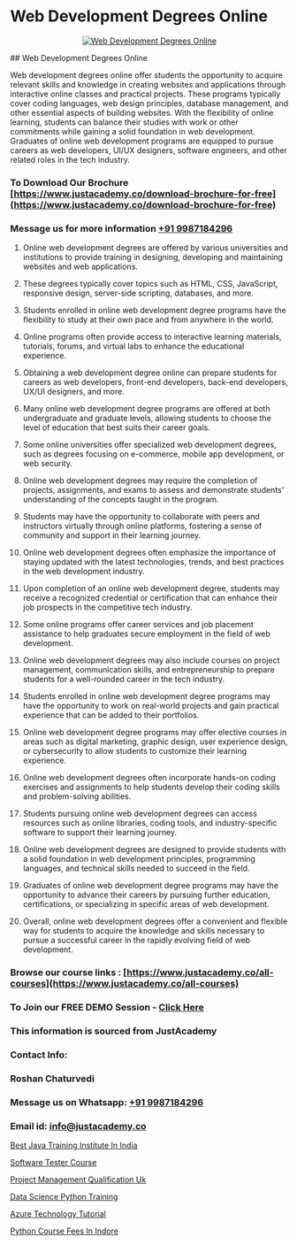 # Web Development Degrees Online

<p align="center">
  <a href="https://justacademy.co/program-detail/full-stack-web-development">
    <img src="https://justacademy.co/storage2/program_images/1704700371.webp" alt="Web Development Degrees Online">
  </a>
</p>
## Web Development Degrees Online

Web development degrees online offer students the opportunity to acquire relevant skills and knowledge in creating websites and applications through interactive online classes and practical projects. These programs typically cover coding languages, web design principles, database management, and other essential aspects of building websites. With the flexibility of online learning, students can balance their studies with work or other commitments while gaining a solid foundation in web development. Graduates of online web development programs are equipped to pursue careers as web developers, UI/UX designers, software engineers, and other related roles in the tech industry.
### To Download Our Brochure [https://www.justacademy.co/download-brochure-for-free](https://www.justacademy.co/download-brochure-for-free)
### Message us for more information [+91 9987184296](https://api.whatsapp.com/send?phone=919987184296)
1) Online web development degrees are offered by various universities and institutions to provide training in designing, developing and maintaining websites and web applications.

2) These degrees typically cover topics such as HTML, CSS, JavaScript, responsive design, server-side scripting, databases, and more.

3) Students enrolled in online web development degree programs have the flexibility to study at their own pace and from anywhere in the world.

4) Online programs often provide access to interactive learning materials, tutorials, forums, and virtual labs to enhance the educational experience.

5) Obtaining a web development degree online can prepare students for careers as web developers, front-end developers, back-end developers, UX/UI designers, and more.

6) Many online web development degree programs are offered at both undergraduate and graduate levels, allowing students to choose the level of education that best suits their career goals.

7) Some online universities offer specialized web development degrees, such as degrees focusing on e-commerce, mobile app development, or web security.

8) Online web development degrees may require the completion of projects, assignments, and exams to assess and demonstrate students' understanding of the concepts taught in the program.

9) Students may have the opportunity to collaborate with peers and instructors virtually through online platforms, fostering a sense of community and support in their learning journey.

10) Online web development degrees often emphasize the importance of staying updated with the latest technologies, trends, and best practices in the web development industry.

11) Upon completion of an online web development degree, students may receive a recognized credential or certification that can enhance their job prospects in the competitive tech industry.

12) Some online programs offer career services and job placement assistance to help graduates secure employment in the field of web development.

13) Online web development degrees may also include courses on project management, communication skills, and entrepreneurship to prepare students for a well-rounded career in the tech industry.

14) Students enrolled in online web development degree programs may have the opportunity to work on real-world projects and gain practical experience that can be added to their portfolios.

15) Online web development degree programs may offer elective courses in areas such as digital marketing, graphic design, user experience design, or cybersecurity to allow students to customize their learning experience.

16) Online web development degrees often incorporate hands-on coding exercises and assignments to help students develop their coding skills and problem-solving abilities.

17) Students pursuing online web development degrees can access resources such as online libraries, coding tools, and industry-specific software to support their learning journey.

18) Online web development degrees are designed to provide students with a solid foundation in web development principles, programming languages, and technical skills needed to succeed in the field.

19) Graduates of online web development degree programs may have the opportunity to advance their careers by pursuing further education, certifications, or specializing in specific areas of web development.

20) Overall, online web development degrees offer a convenient and flexible way for students to acquire the knowledge and skills necessary to pursue a successful career in the rapidly evolving field of web development.

### Browse our course links : [https://www.justacademy.co/all-courses](https://www.justacademy.co/all-courses) 
### To Join our FREE DEMO Session - [Click Here](https://www.justacademy.co/register-for-course-demo)


### This information is sourced from JustAcademy
### Contact Info:
### Roshan Chaturvedi
### Message us on Whatsapp: [+91 9987184296](https://api.whatsapp.com/send?phone=919987184296)
### Email id: [info@justacademy.co](mailto:info@justacademy.co)
                
[Best Java Training Institute In India](https://www.linkedin.com/pulse/best-java-training-institute-india-justacademy-sunnyvale-pzvye?trackingId=MxyGv%2BR3QgwnureiCcUhTw%3D%3D&lipi=urn%3Ali%3Apage%3Ad_flagship3_company_admin%3B84%2Br3TF5Sai5zePv40hxgg%3D%3D)

[Software Tester Course](https://www.linkedin.com/pulse/software-tester-course-justacademy-chicago-uliif?trackingId=pbHUaXt%2BeBAGx65MtvX%2BCw%3D%3D&lipi=urn%3Ali%3Apage%3Ad_flagship3_company_admin%3BCp0x2GOYQ7yuHLQJq%2Fwubg%3D%3D)

[Project Management Qualification Uk](https://medium.com/@ranemanish460/project-management-qualification-uk-8313ffc93461)

[Data Science Python Training](https://medium.com/@abhidnya.1068/data-science-python-training-0cffa133c467)

[Azure Technology Tutorial](https://justacademyin.github.io/justacademy/azure-technology-tutorial)

[Python Course Fees In Indore](https://justacademyin.github.io/justacademy/python-course-fees-in-indore)

